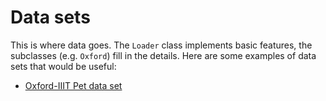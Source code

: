 # Data sets

This is where data goes.  The `Loader` class implements basic features,
the subclasses (e.g. `Oxford`) fill in the details.  Here are some 
examples of data sets that would be useful:

  * [Oxford-IIIT Pet data set](http://www.robots.ox.ac.uk/~vgg/data/pets/)

